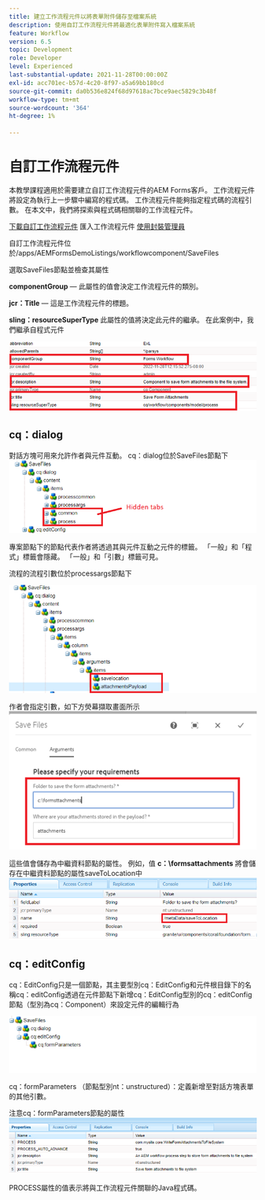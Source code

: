 ```yaml
---
title: 建立工作流程元件以將表單附件儲存至檔案系統
description: 使用自訂工作流程元件將最適化表單附件寫入檔案系統
feature: Workflow
version: 6.5
topic: Development
role: Developer
level: Experienced
last-substantial-update: 2021-11-28T00:00:00Z
exl-id: acc701ec-b57d-4c20-8f97-a5a69bb180cd
source-git-commit: da0b536e824f68d97618ac7bce9aec5829c3b48f
workflow-type: tm+mt
source-wordcount: '364'
ht-degree: 1%

---
```


# 自訂工作流程元件

本教學課程適用於需要建立自訂工作流程元件的AEM Forms客戶。 工作流程元件將設定為執行上一步驟中編寫的程式碼。 工作流程元件能夠指定程式碼的流程引數。 在本文中，我們將探索與程式碼相關聯的工作流程元件。


[下載自訂工作流程元件](assets/saveFiles.zip)
匯入工作流程元件 [使用封裝管理員](http://localhost:4502/crx/packmgr/index.jsp)

自訂工作流程元件位於/apps/AEMFormsDemoListings/workflowcomponent/SaveFiles

選取SaveFiles節點並檢查其屬性

**componentGroup**  — 此屬性的值會決定工作流程元件的類別。

**jcr：Title**  — 這是工作流程元件的標題。

**sling：resourceSuperType** 此屬性的值將決定此元件的繼承。 在此案例中，我們繼承自程式元件


![component-properties](assets/component-properties1.png)

## cq：dialog

對話方塊可用來允許作者與元件互動。 cq：dialog位於SaveFiles節點下
![cq-dialog](assets/cq-dialog.png)

專案節點下的節點代表作者將透過其與元件互動之元件的標籤。 「一般」和「程式」標籤會隱藏。 「一般」和「引數」標籤可見。

流程的流程引數位於processargs節點下

![process-args](assets/process-arguments.png)

作者會指定引數，如下方熒幕擷取畫面所示
![workflow-component](assets/custom-workflow-component.png)

這些值會儲存為中繼資料節點的屬性。 例如，值 **c：\formsattachments** 將會儲存在中繼資料節點的屬性saveToLocation中
![save-location](assets/save-to-location.png)

## cq：editConfig

cq：EditConfig只是一個節點，其主要型別cq：EditConfig和元件根目錄下的名稱cq：editConfig透過在元件節點下新增cq：EditConfig型別的cq：editConfig節點（型別為cq：Component）來設定元件的編輯行為

![edit-config](assets/cq-edit-config.png)

cq：formParameters （節點型別nt：unstructured）：定義新增至對話方塊表單的其他引數。


注意cq：formParameters節點的屬性
![from-parameters-properties](assets/form-parameters-properties.png)

PROCESS屬性的值表示將與工作流程元件關聯的Java程式碼。
